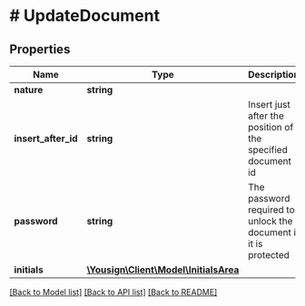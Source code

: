 # # UpdateDocument

## Properties

Name | Type | Description | Notes
------------ | ------------- | ------------- | -------------
**nature** | **string** |  | [optional]
**insert_after_id** | **string** | Insert just after the position of the specified document id | [optional]
**password** | **string** | The password required to unlock the document if it is protected | [optional]
**initials** | [**\Yousign\Client\Model\InitialsArea**](InitialsArea.md) |  | [optional]

[[Back to Model list]](../../README.md#models) [[Back to API list]](../../README.md#endpoints) [[Back to README]](../../README.md)
